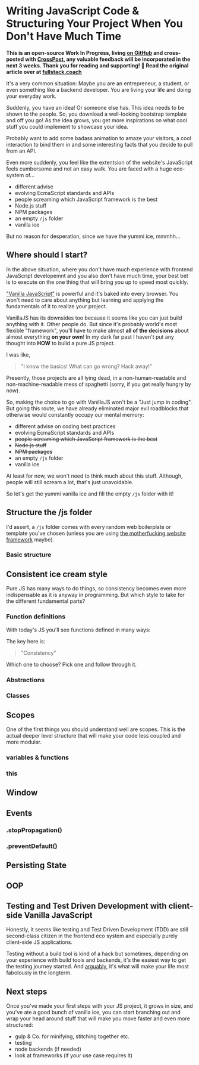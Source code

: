 # Writing JavaScript Code & Structuring Your Project When You Don't Have Much Time

__This is an open-source Work In Progress, living [on GitHub]() and cross-posted with [CrossPost](), any valuable feedback will be incorporated in the next 3 weeks. Thank you for reading and supporting! 🙏 Read the original article over at [fullstack.coach]()__

It's a very common situation: Maybe you are an entrepreneur, a student, or even something like a backend developer. You are living your life and doing your everyday work.

Suddenly, you have an idea! Or someone else has. This idea needs to be shown to the people. So, you download a well-looking bootstrap template and off you go! As the idea grows, you get more inspirations on what cool stuff you could implement to showcase your idea.

Probably want to add some badass animation to amaze your visitors, a cool interaction to bind them in and some interesting facts that you decide to pull from an API.

Even more suddenly, you feel like the extentsion of the website's JavaScript feels cumbersome and not an easy walk. You are faced with a huge eco-system of...

* different advise
* evolving EcmaScript standards and APIs
* people screaming which JavaScript framework is the best
* Node.js stuff
* NPM packages
* an empty `/js` folder
* vanilla ice

But no reason for desperation, since we have the yummi ice, mmmhh...

## Where should I start?

In the above situation, where you don't have much experience with frontend JavaScript developemnt and you also don't have much time, your best bet is to execute on the one thing that will bring you up to speed most quickly.

["Vanilla JavaScript"]() is powerful and it's baked into every browser. You won't need to care about anything but learning and applying the fundamentals of it to realize your project.

VanillaJS has its downsides too because it seems like you can just build anything with it. Other people do. But since it's probably world's most flexible "framework", you'll have to make almost **all of the decisions** about almost everything **on your own**! In my dark far past I haven't put any thought into **HOW** to build a pure JS project. 

I was like,

> "I know the basics! What can go wrong? Hack away!"

Presently, those projects are all lying dead, in a non-human-readable and non-machine-readable mess of spaghetti (sorry, if you get really hungry by now).

So, making the choice to go with VanillaJS won't be a "Just jump in coding". But going this route, we have already eliminated major evil roadblocks that otherwise would constantly occupy our mental memory:

* different advise on coding best practices
* evolving EcmaScript standards and APIs
* ~~people screaming which JavaScript framework is the best~~
* ~~Node.js stuff~~
* ~~NPM packages~~
* an empty `/js` folder
* vanilla ice

At least for now, we won't need to think much about this stuff. Although, people will still scream a lot, that's just unavoidable.

So let's get the yummi vanilla ice and fill the empty `/js` folder with it!

## Structure the /js folder

I'd assert, a `/js` folder comes with every random web boilerplate or template you've chosen (unless you are using [the motherfucking website framework](https://motherfuckingwebsite.com/) maybe).

### Basic structure

## Consistent ice cream style

Pure JS has many ways to do things, so consistency becomes even more indispensable as it is anyway in programming. But which style to take for the different fundamental parts?

### Function definitions

With today's JS you'll see functions defined in many ways:

The key here is:

> "Consistency"

Which one to choose? Pick one and follow through it.

### Abstractions

### Classes

## Scopes

One of the first things you should understand well are scopes. This is the actual deeper level structure that will make your code less coupled and more modular.

### variables & functions

### this

## Window

## Events

### .stopPropagation()

### .preventDefault()

## Persisting State

## OOP

## Testing and Test Driven Development with client-side Vanilla JavaScript

Honestly, it seems like testing and Test Driven Development (TDD) are still second-class citizen in the frontend eco system and especially purely client-side JS applications.

Testing without a build tool is kind of a hack but sometimes, depending on your experience with build tools and backends, it's the easiest way to get the testing journey started. And [arguably](https://medium.com/javascript-scene/tdd-changed-my-life-5af0ce099f80), it's what will make your life most fabolously in the longterm.

## Next steps

Once you've made your first steps with your JS project, it grows in size, and you've ate a good bunch of vanilla ice, you can start branching out and wrap your head around stuff that will make you move faster and even more structured:

* gulp & Co. for minifying, stitching together etc.
* testing
* node backends (if needed)
* look at frameworks (if your use case requires it)
